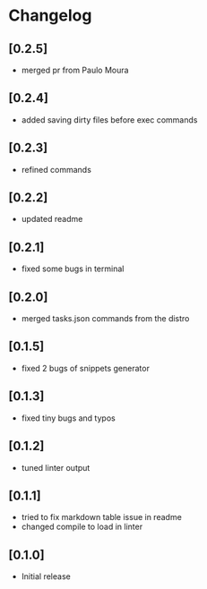 # Changelog

## [0.2.5]
- merged pr from Paulo Moura

## [0.2.4]
- added saving dirty files before exec commands

## [0.2.3]
- refined commands

## [0.2.2]
- updated readme

## [0.2.1]
- fixed some bugs in terminal

## [0.2.0]
- merged tasks.json commands from the distro

## [0.1.5]
- fixed 2 bugs of snippets generator

## [0.1.3]
- fixed tiny bugs and typos

## [0.1.2]
- tuned linter output

## [0.1.1]
- tried to fix markdown table issue in readme
- changed compile to load in linter

## [0.1.0]
- Initial release